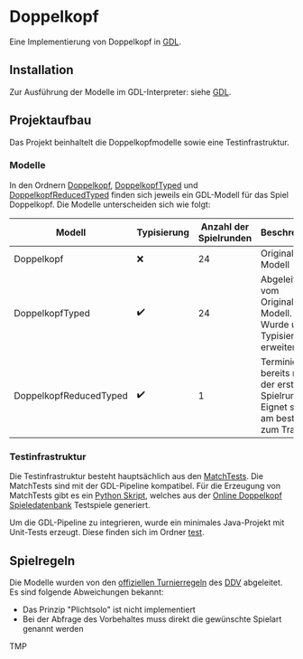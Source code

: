 # Doppelkopf

Eine Implementierung von Doppelkopf in [GDL](https://git.rwth-aachen.de/monticore/EmbeddedMontiArc/languages/GDL).

## Installation

Zur Ausführung der Modelle im GDL-Interpreter: siehe [GDL](https://git.rwth-aachen.de/monticore/EmbeddedMontiArc/languages/GDL).

## Projektaufbau

Das Projekt beinhaltelt die Doppelkopfmodelle sowie eine Testinfrastruktur.

### Modelle

In den Ordnern [Doppelkopf](/Doppelkopf/), [DoppelkopfTyped](/Doppelkopf/) und [DoppelkopfReducedTyped](/Doppelkopf/) finden sich jeweils ein GDL-Modell für das Spiel Doppelkopf. Die Modelle unterscheiden sich wie folgt:

| Modell | Typisierung | Anzahl der Spielrunden | Beschreibung |
| ------ | ----------- | -------------------------- | ------------ |
| Doppelkopf | ❌ | 24 | Originales Modell |
| DoppelkopfTyped | ✔️ | 24 | Abgeleitet vom Originalen Modell. Wurde um Typisierung erweitert. |
| DoppelkopfReducedTyped | ✔️ | 1 | Terminiert bereits nach der ersten Spielrunde. Eignet sich am besten zum Training. |

### Testinfrastruktur

Die Testinfrastruktur besteht hauptsächlich aus den [MatchTests](/MatchTests/). Die MatchTests sind mit der GDL-Pipeline kompatibel. Für die Erzeugung von MatchTests gibt es ein [Python Skript](/mine_doppelkopf_tests.py), welches aus der [Online Doppelkopf Spieledatenbank](https://www.online-doppelkopf.com/spiele) Testspiele generiert.

Um die GDL-Pipeline zu integrieren, wurde ein minimales Java-Projekt mit Unit-Tests erzeugt. Diese finden sich im Ordner [test](/test/).

## Spielregeln

Die Modelle wurden von den [offiziellen Turnierregeln](/Turnier-Spielregeln%20Stand%2001.04.2019.pdf) des [DDV](https://www.doko-verband.de/) abgeleitet. Es sind folgende Abweichungen bekannt:

- Das Prinzip "Plichtsolo" ist nicht implementiert
- Bei der Abfrage des Vorbehaltes muss direkt die gewünschte Spielart genannt werden

TMP
